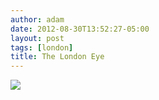 ```yaml
---
author: adam
date: 2012-08-30T13:52:27-05:00
layout: post
tags: [london]
title: The London Eye
---
```


![](/media/m9l60a8AhY1qga9s2o1_1280.jpg)
